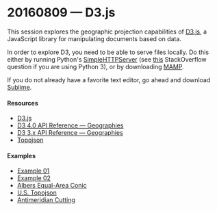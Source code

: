 # 20160809 &mdash; D3.js

This session explores the geographic projection capabilities of [D3.js](https://d3js.org/), a JavaScript library for manipulating documents based on data.

In order to explore D3, you need to be able to serve files locally. Do this either by running Python's [SimpleHTTPServer](https://docs.python.org/2/library/simplehttpserver.html) (see [this](http://stackoverflow.com/questions/7943751/what-is-the-python3-equivalent-of-python-m-simplehttpserver) StackOverflow question if you are using Python 3), or by downloading [MAMP](https://www.mamp.info/en/). 

If you do not already have a favorite text editor, go ahead and download [Sublime](https://www.sublimetext.com/). 

#### Resources
* [D3.js](https://d3js.org/)
* [D3 4.0 API Reference &mdash; Geographies](https://github.com/d3/d3/blob/master/API.md#geographies-d3-geo)
* [D3 3.x API Reference &mdash; Geographies](https://github.com/d3/d3-3.x-api-reference/blob/master/Geo-Projections.md)
* [Topojson](https://github.com/mbostock/topojson)

#### Examples
* [Example 01](https://github.com/emilyfuhrman/map-club/tree/master/Session_05/Examples/Example_01)
* [Example 02](https://github.com/emilyfuhrman/map-club/tree/master/Session_05/Examples/Example_02)
* [Albers Equal-Area Conic](http://bl.ocks.org/mbostock/3734308)
* [U.S. Topojson](http://bl.ocks.org/mbostock/4090848)
* [Antimeridian Cutting](http://bl.ocks.org/mbostock/3788999)